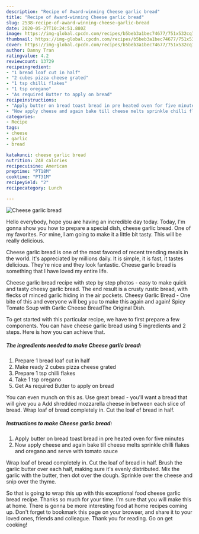 ```yaml
---
description: "Recipe of Award-winning Cheese garlic bread"
title: "Recipe of Award-winning Cheese garlic bread"
slug: 2538-recipe-of-award-winning-cheese-garlic-bread
date: 2020-05-27T10:24:51.880Z
image: https://img-global.cpcdn.com/recipes/b5beb3a1bec74677/751x532cq70/cheese-garlic-bread-recipe-main-photo.jpg
thumbnail: https://img-global.cpcdn.com/recipes/b5beb3a1bec74677/751x532cq70/cheese-garlic-bread-recipe-main-photo.jpg
cover: https://img-global.cpcdn.com/recipes/b5beb3a1bec74677/751x532cq70/cheese-garlic-bread-recipe-main-photo.jpg
author: Danny Tran
ratingvalue: 4.2
reviewcount: 13729
recipeingredient:
- "1 bread loaf cut in half"
- "2 cubes pizza cheese grated"
- "1 tsp chilli flakes"
- "1 tsp oregano"
- "As required Butter to apply on bread"
recipeinstructions:
- "Apply butter on bread toast bread in pre heated oven for five minutes"
- "Now apply cheese and again bake till cheese melts sprinkle chilli flakes and oregano and serve with tomato sauce"
categories:
- Recipe
tags:
- cheese
- garlic
- bread

katakunci: cheese garlic bread 
nutrition: 248 calories
recipecuisine: American
preptime: "PT18M"
cooktime: "PT31M"
recipeyield: "2"
recipecategory: Lunch

---
```



![Cheese garlic bread](https://img-global.cpcdn.com/recipes/b5beb3a1bec74677/751x532cq70/cheese-garlic-bread-recipe-main-photo.jpg)

Hello everybody, hope you are having an incredible day today. Today, I'm gonna show you how to prepare a special dish, cheese garlic bread. One of my favorites. For mine, I am going to make it a little bit tasty. This will be really delicious.

Cheese garlic bread is one of the most favored of recent trending meals in the world. It's appreciated by millions daily. It is simple, it is fast, it tastes delicious. They're nice and they look fantastic. Cheese garlic bread is something that I have loved my entire life.

Cheese garlic bread recipe with step by step photos - easy to make quick and tasty cheesy garlic bread. The end result is a crusty rustic bread, with flecks of minced garlic hiding in the air pockets. Cheesy Garlic Bread - One bite of this and everyone will beg you to make this again and again! Spicy Tomato Soup with Garlic Cheese BreadThe Original Dish.


To get started with this particular recipe, we have to first prepare a few components. You can have cheese garlic bread using 5 ingredients and 2 steps. Here is how you can achieve that.

<!--inarticleads1-->

##### The ingredients needed to make Cheese garlic bread:

1. Prepare 1 bread loaf cut in half
1. Make ready 2 cubes pizza cheese grated
1. Prepare 1 tsp chilli flakes
1. Take 1 tsp oregano
1. Get As required Butter to apply on bread


You can even munch on this as. Use great bread - you&#39;ll want a bread that will give you a Add shredded mozzarella cheese in between each slice of bread. Wrap loaf of bread completely in. Cut the loaf of bread in half. 

<!--inarticleads2-->

##### Instructions to make Cheese garlic bread:

1. Apply butter on bread toast bread in pre heated oven for five minutes
1. Now apply cheese and again bake till cheese melts sprinkle chilli flakes and oregano and serve with tomato sauce


Wrap loaf of bread completely in. Cut the loaf of bread in half. Brush the garlic butter over each half, making sure it&#39;s evenly distributed. Mix the garlic with the butter, then dot over the dough. Sprinkle over the cheese and snip over the thyme. 

So that is going to wrap this up with this exceptional food cheese garlic bread recipe. Thanks so much for your time. I'm sure that you will make this at home. There is gonna be more interesting food at home recipes coming up. Don't forget to bookmark this page on your browser, and share it to your loved ones, friends and colleague. Thank you for reading. Go on get cooking!
